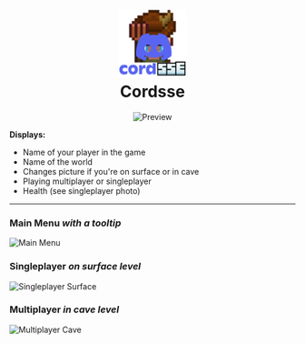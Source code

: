 <h1 align="center">
  <img src="https://github.com/lepaks/cordsse/blob/main/src/main/resources/preview.png?raw=true" width="120"><br>
  Cordsse
</h1>

<p align="center">
  <img src="https://files.catbox.moe/6tjcxt.gif" alt="Preview">
</p>

**Displays:**  
- Name of your player in the game  
- Name of the world  
- Changes picture if you're on surface or in cave  
- Playing multiplayer or singleplayer  
- Health (see singleplayer photo)  

---

### Main Menu *with a tooltip*
![Main Menu](https://files.catbox.moe/0fg2v0.png)

### Singleplayer *on surface level*
![Singleplayer Surface](https://files.catbox.moe/077t9i.png)

### Multiplayer *in cave level*
![Multiplayer Cave](https://files.catbox.moe/rt68qn.png)

